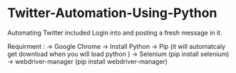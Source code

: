 # Twitter-Automation-Using-Python
 Automating Twitter included Login into and posting a fresh message  in it.

Requirment :
    -> Google Chrome 
    -> Install Python
    -> Pip (it will automatcaly get download when you will load python )
    -> Selenium (pip install selenium)
    -> webdriver-manager (pip install webdriver-manager)
    
